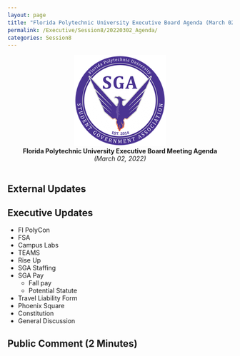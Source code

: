 ```yaml
---
layout: page
title: "Florida Polytechnic University Executive Board Agenda (March 02, 2022)"
permalink: /Executive/Session8/20220302_Agenda/
categories: Session8
---
```


<div style="text-align: center"><img src="/assets/SGASeal.png" /></div>

<center><b>Florida Polytechnic University Executive Board Meeting Agenda</b></center>
<center><em>(March 02, 2022)</em></center>
<br>

## External Updates

## Executive Updates

- Fl PolyCon 
- FSA 
- Campus Labs 
- TEAMS 
- Rise Up
- SGA Staffing 
- SGA Pay 
  - Fall pay 
  - Potential Statute 
- Travel Liability Form 
- Phoenix Square 
- Constitution 
- General Discussion 

## Public Comment (2 Minutes)
